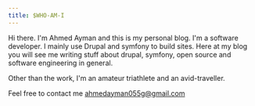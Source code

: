 ```yaml
---
title: $WHO-AM-I
---
```

<re-img src="me-drupal.jpg" hovereffect=true></re-img>

Hi there. I'm Ahmed Ayman  and this is my personal blog.
I'm a software developer. I mainly use Drupal and symfony to build sites.
Here at my blog you will see me writing stuff about drupal, symfony, open source and software engineering in general.

Other than the work, I'm an amateur triathlete and an avid-traveller.

Feel free to contact me [ahmedayman055g@gmail.com](mailto:ahmedayman055g@gmail.com)

<re-icons></re-icons>
